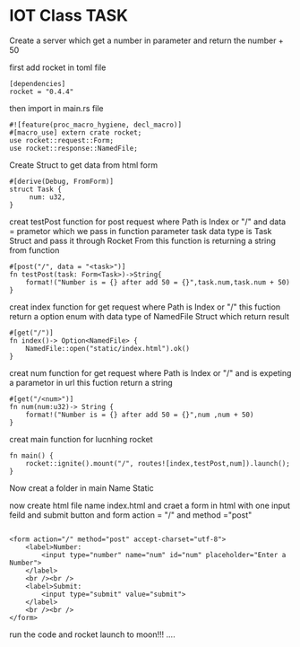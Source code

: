 # IOT Class TASK 
Create a server which get a number in parameter and return the number + 50

first add rocket in toml file
```
[dependencies]
rocket = "0.4.4"
```
then import in main.rs file
```
#![feature(proc_macro_hygiene, decl_macro)]
#[macro_use] extern crate rocket;
use rocket::request::Form;
use rocket::response::NamedFile;
```

Create Struct to get data from html form
```
#[derive(Debug, FromForm)]
struct Task {
     num: u32,
}
```
creat testPost function for post request
where Path is Index or "/" and data = prametor which we pass in function
parameter task data type is Task Struct and pass it through Rocket From
this function is returning a string from function
```
#[post("/", data = "<task>")]
fn testPost(task: Form<Task>)->String{
    format!("Number is = {} after add 50 = {}",task.num,task.num + 50)
}
```
creat index function for get request
where Path is Index or "/" 
this fuction return a option enum with data type of NamedFile Struct which return result
```
#[get("/")]
fn index()-> Option<NamedFile> {
    NamedFile::open("static/index.html").ok()
}
```
creat num function for get request
where Path is Index or "/"  and <num> is expeting a parametor in url 
this fuction return a string
```
#[get("/<num>")]
fn num(num:u32)-> String {
    format!("Number is = {} after add 50 = {}",num ,num + 50)
}
```
creat main function for lucnhing rocket
```
fn main() {
    rocket::ignite().mount("/", routes![index,testPost,num]).launch();
}
```

Now creat a folder in main Name Static 

now create html file name index.html
and craet a form in html with one input feild and submit button and form action = "/" and method ="post"

```

<form action="/" method="post" accept-charset="utf-8">
    <label>Number:
        <input type="number" name="num" id="num" placeholder="Enter a Number">
    </label>
    <br /><br />
    <label>Submit:
        <input type="submit" value="submit">
    </label>
    <br /><br />
</form>
```

run the code and rocket launch to moon!!! ....